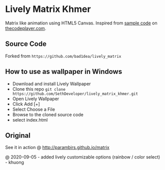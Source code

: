 # Lively Matrix Khmer
Matrix like animation using HTML5 Canvas. Inspired from [sample code](http://thecodeplayer.com/walkthrough/matrix-rain-animation-html5-canvas-javascript) on [thecodeplayer.com](http://thecodeplayer.com/).

## Source Code
Forked from `https://github.com/bad1dea/lively_matrix`

## How to use as wallpaper in Windows
- Download and install Lively Wallpaper
- Clone this repo `git clone https://github.com/SethDeveloper/lively_matrix_khmer.git`
- Open Lively Wallpaper
- Click Add [+]
- Select Choose a File
- Browse to the cloned source code
- select index.html


## Original
See it in action @ http://parambirs.github.io/matrix

@ 2020-09-05 - added lively customizable options (rainbow / color select) - khuong